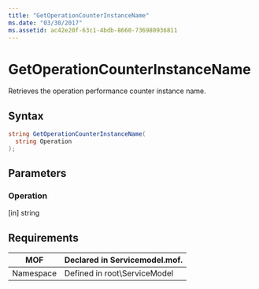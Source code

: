 ```yaml
---
title: "GetOperationCounterInstanceName"
ms.date: "03/30/2017"
ms.assetid: ac42e20f-63c1-4bdb-8660-736980936811
---
```

# GetOperationCounterInstanceName
Retrieves the operation performance counter instance name.  
  
## Syntax  
  
```csharp
string GetOperationCounterInstanceName(  
  string Operation  
);  
```  
  
## Parameters  
  
### Operation  
 [in] string  
  
## Requirements  
  
|MOF|Declared in Servicemodel.mof.|  
|---------|-----------------------------------|  
|Namespace|Defined in root\ServiceModel|
